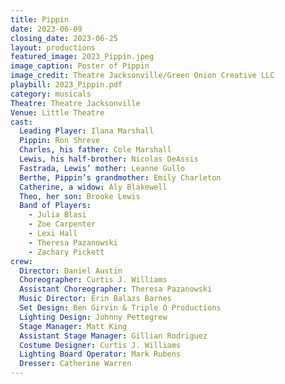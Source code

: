 ```yaml
---
title: Pippin
date: 2023-06-09
closing_date: 2023-06-25
layout: productions
featured_image: 2023_Pippin.jpeg
image_caption: Poster of Pippin
image_credit: Theatre Jacksonville/Green Onion Creative LLC
playbill: 2023_Pippin.pdf
category: musicals
Theatre: Theatre Jacksonville
Venue: Little Theatre
cast:
  Leading Player: Ilana Marshall
  Pippin: Ron Shreve
  Charles, his father: Cole Marshall
  Lewis, his half-brother: Nicolas DeAssis
  Fastrada, Lewis’ mother: Leanne Gullo
  Berthe, Pippin’s grandmother: Emily Charleton
  Catherine, a widow: Aly Blakewell
  Theo, her son: Brooke Lewis
  Band of Players: 
    - Julia Blasi
    - Zoe Carpenter
    - Lexi Hall
    - Theresa Pazanowski
    - Zachary Pickett
crew:
  Director: Daniel Austin
  Choreographer: Curtis J. Williams
  Assistant Choreographer: Theresa Pazanowski
  Music Director: Erin Balazs Barnes
  Set Design: Ben Girvin & Triple O Productions
  Lighting Design: Johnny Pettegrew
  Stage Manager: Matt King
  Assistant Stage Manager: Gillian Rodriguez
  Costume Designer: Curtis J. Williams
  Lighting Board Operator: Mark Rubens
  Dresser: Catherine Warren
---
```


